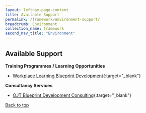 ```yaml
---
layout: leftnav-page-content
title: Available Support
permalink: /framework/environment-support/
breadcrumb: Environment
collection_name: framework
second_nav_title: "Environment"
---
```




## **Available Support**

**Training Programmes / Learning Opportunities**
- [Workplace Learning Blueprint Development](https://www.nyp.edu.sg/lifelong-learning/national-centre-of-excellence-for-workplace-learning-nace/courses-training.html){:target="_blank"}



**Consultancy Services**
- [OJT Blueprint Development Consulting](https://www.nyp.edu.sg/lifelong-learning/national-centre-of-excellence-for-workplace-learning-nace/services.html){:target="_blank"}


[Back to top](#top)

